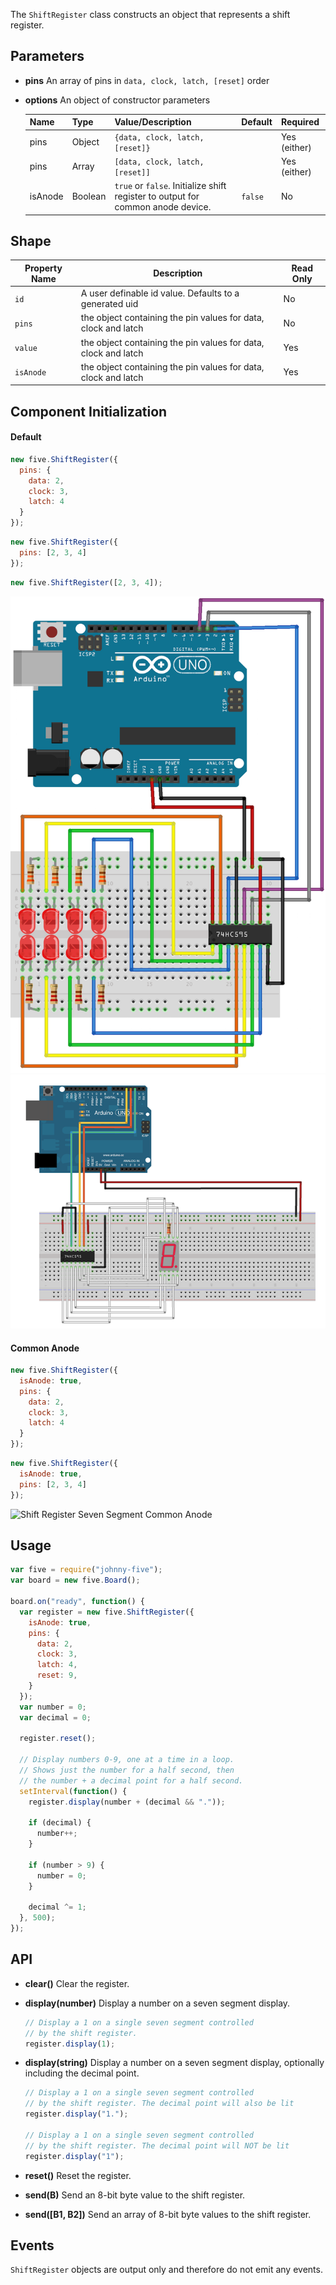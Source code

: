 The `ShiftRegister` class constructs an object that represents a shift register.

## Parameters

* **pins** An array of pins in `data, clock, latch, [reset]` order
* **options** An object of constructor parameters
  <span class="abbreviate-table">

  | Name | Type   | Value/Description                                        | Default| Required |
  |------|--------|------------------------|----------------------------------------------------|----------|
  | pins | Object | `{data, clock, latch, [reset]}` | | Yes (either)     |
  | pins | Array | `[data, clock, latch, [reset]]` | | Yes (either)     |
  | isAnode | Boolean | `true` or `false`. Initialize shift register to output for common anode device. | `false` | No     |
  </span>

## Shape

| Property Name | Description | Read Only |
|---------------| ----------- | ----------|
| `id` | A user definable id value. Defaults to a generated uid | No |
| `pins` | the object containing the pin values for data, clock and latch | No |
| `value` | the object containing the pin values for data, clock and latch | Yes |
| `isAnode` | the object containing the pin values for data, clock and latch | Yes |

## Component Initialization


#### Default 

```js
new five.ShiftRegister({
  pins: {
    data: 2,
    clock: 3,
    latch: 4
  }
});
```

```js
new five.ShiftRegister({
  pins: [2, 3, 4]
});
```

```js
new five.ShiftRegister([2, 3, 4]);
```

![Shift Register](https://github.com/rwaldron/johnny-five/raw/master/docs/breadboard/shift-register.png)
![Shift Register Seven Segment](https://github.com/rwaldron/johnny-five/raw/master/docs/breadboard/shift-register-seven-segment.png)

#### Common Anode

```js
new five.ShiftRegister({
  isAnode: true,
  pins: {
    data: 2,
    clock: 3,
    latch: 4
  }
});
```

```js
new five.ShiftRegister({
  isAnode: true,
  pins: [2, 3, 4]
});
```

![Shift Register Seven Segment Common Anode](https://github.com/rwaldron/johnny-five/raw/master/docs/breadboard/shift-register-seven-segment-anode.png)

## Usage

```js
var five = require("johnny-five");
var board = new five.Board();

board.on("ready", function() {
  var register = new five.ShiftRegister({
    isAnode: true,
    pins: {
      data: 2,
      clock: 3,
      latch: 4,
      reset: 9,
    }
  });
  var number = 0;
  var decimal = 0;

  register.reset();

  // Display numbers 0-9, one at a time in a loop.
  // Shows just the number for a half second, then
  // the number + a decimal point for a half second.
  setInterval(function() {
    register.display(number + (decimal && "."));

    if (decimal) {
      number++;
    }

    if (number > 9) {
      number = 0;
    }

    decimal ^= 1;
  }, 500);
});

```

## API

- **clear()** Clear the register.

- **display(number)** Display a number on a seven segment display. 
  ```js
  // Display a 1 on a single seven segment controlled 
  // by the shift register.
  register.display(1);
  ```
- **display(string)** Display a number on a seven segment display, optionally including the decimal point. 
  ```js
  // Display a 1 on a single seven segment controlled 
  // by the shift register. The decimal point will also be lit
  register.display("1.");

  // Display a 1 on a single seven segment controlled 
  // by the shift register. The decimal point will NOT be lit
  register.display("1");
  ```

- **reset()** Reset the register. 
- **send(B)** Send an 8-bit byte value to the shift register. 
- **send([B1, B2])** Send an array of 8-bit byte values to the shift register.




## Events

`ShiftRegister` objects are output only and therefore do not emit any events.

